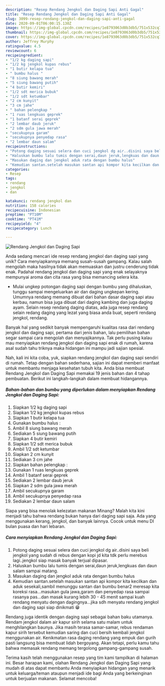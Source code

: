 ```yaml
---
description: "Resep Rendang Jengkol dan Daging Sapi Anti Gagal"
title: "Resep Rendang Jengkol dan Daging Sapi Anti Gagal"
slug: 3099-resep-rendang-jengkol-dan-daging-sapi-anti-gagal
date: 2020-09-01T06:00:15.130Z
image: https://img-global.cpcdn.com/recipes/1e8793063d0b3db5/751x532cq70/rendang-jengkol-dan-daging-sapi-foto-resep-utama.jpg
thumbnail: https://img-global.cpcdn.com/recipes/1e8793063d0b3db5/751x532cq70/rendang-jengkol-dan-daging-sapi-foto-resep-utama.jpg
cover: https://img-global.cpcdn.com/recipes/1e8793063d0b3db5/751x532cq70/rendang-jengkol-dan-daging-sapi-foto-resep-utama.jpg
author: Jeffrey Murphy
ratingvalue: 4.5
reviewcount: 6
recipeingredient:
- "1/2 kg daging sapi"
- "1/2 kg jengkol kupas rebus"
- "1 butir kelapa tua"
- " bumbu halus "
- "8 siung bawang merah"
- "5 siung bawang putih"
- "4 butir kemiri"
- "1/2 sdt merica bubuk"
- "1/2 sdt ketumbar"
- "2 cm kunyit"
- "3 cm jahe"
- " bahan pelengkap "
- "1 ruas lengkuas geprek"
- "1 batanf serai geprek"
- "2 lembar daub jeruk"
- "2 sdm gula jawa merah"
- "secukupnya garam"
- "secukupnya penyedap rasa"
- "2 lembar daun salam"
recipeinstructions:
- "Potong daging sesuai selera dan cuci jengkol dg air..disini saya beli jengkol yang sudah di rebus dengan kopi jd kita tdk perlu merebus lagi..jengkol siap masak banyak terjual dipasar."
- "Haluskan bumbu lalu tumis dengan serai,daun jeruk,lengkuas dan daun salam sampai matang."
- "Masukan daging dan jengkol aduk rata dengan bumbu halus"
- "Kemudian santan.setelah masukan santan api kompor kita kecilkan dan aduk sesekali,sambil menunggu santan dan bumbu benar2 meresap kita koreksi rasa...masukan gula jawa,garam dan penyedap rasa sampai rasanya pas...dan masak kurang lebih 30 - 45 menit sampai kuah rendang menyatu dengan dagingnya...jika sdh menyatu rendang jengkol dan daging sapi siap dinikmati 😁"
categories:
- Resep
tags:
- rendang
- jengkol
- dan

katakunci: rendang jengkol dan 
nutrition: 158 calories
recipecuisine: Indonesian
preptime: "PT10M"
cooktime: "PT41M"
recipeyield: "4"
recipecategory: Lunch

---
```



![Rendang Jengkol dan Daging Sapi](https://img-global.cpcdn.com/recipes/1e8793063d0b3db5/751x532cq70/rendang-jengkol-dan-daging-sapi-foto-resep-utama.jpg)

Anda sedang mencari ide resep rendang jengkol dan daging sapi yang unik? Cara menyiapkannya memang susah-susah gampang. Kalau salah mengolah maka hasilnya tidak akan memuaskan dan justru cenderung tidak enak. Padahal rendang jengkol dan daging sapi yang enak selayaknya mempunyai aroma dan cita rasa yang bisa memancing selera kita.

- Mulai ungkep potongan daging sapi dengan bumbu yang dihaluskan, tunggu sampai mengeluarkan air dan daging ungkepan kering. Umumnya rendang memang dibuat dari bahan dasar daging sapi atau kerbau, namun bisa juga dibuat dari daging kambing dan juga daging ayam. Selain resep rendang daging diatas, ada juga resep rendang selain redang daging yang lezat yang biasa anda buat, seperti rendang jengkol, rendang.

Banyak hal yang sedikit banyak mempengaruhi kualitas rasa dari rendang jengkol dan daging sapi, pertama dari jenis bahan, lalu pemilihan bahan segar sampai cara mengolah dan menyajikannya. Tak perlu pusing kalau mau menyiapkan rendang jengkol dan daging sapi enak di rumah, karena asal sudah tahu triknya maka hidangan ini mampu jadi sajian spesial.


Nah, kali ini kita coba, yuk, siapkan rendang jengkol dan daging sapi sendiri di rumah. Tetap dengan bahan sederhana, sajian ini dapat memberi manfaat untuk membantu menjaga kesehatan tubuh kita. Anda bisa membuat Rendang Jengkol dan Daging Sapi memakai 19 jenis bahan dan 4 tahap pembuatan. Berikut ini langkah-langkah dalam membuat hidangannya.

<!--inarticleads1-->

##### Bahan-bahan dan bumbu yang diperlukan dalam menyiapkan Rendang Jengkol dan Daging Sapi:

1. Siapkan 1/2 kg daging sapi
1. Siapkan 1/2 kg jengkol kupas rebus
1. Siapkan 1 butir kelapa tua
1. Gunakan  bumbu halus :
1. Ambil 8 siung bawang merah
1. Sediakan 5 siung bawang putih
1. Siapkan 4 butir kemiri
1. Siapkan 1/2 sdt merica bubuk
1. Ambil 1/2 sdt ketumbar
1. Siapkan 2 cm kunyit
1. Sediakan 3 cm jahe
1. Siapkan  bahan pelengkap :
1. Gunakan 1 ruas lengkuas geprek
1. Ambil 1 batanf serai geprek
1. Sediakan 2 lembar daub jeruk
1. Siapkan 2 sdm gula jawa merah
1. Ambil secukupnya garam
1. Ambil secukupnya penyedap rasa
1. Sediakan 2 lembar daun salam


Siapa yang bisa menolak kelezatan makanan Minang? Malah kita kini menjadi tahu bahwa rendang bukan hanya dari daging sapi saja. Ada yang menggunakan kerang, jengkol, dan banyak lainnya. Cocok untuk menu DI bulan puasa dan hari lebaran. 

<!--inarticleads2-->

##### Cara menyiapkan Rendang Jengkol dan Daging Sapi:

1. Potong daging sesuai selera dan cuci jengkol dg air..disini saya beli jengkol yang sudah di rebus dengan kopi jd kita tdk perlu merebus lagi..jengkol siap masak banyak terjual dipasar.
1. Haluskan bumbu lalu tumis dengan serai,daun jeruk,lengkuas dan daun salam sampai matang.
1. Masukan daging dan jengkol aduk rata dengan bumbu halus
1. Kemudian santan.setelah masukan santan api kompor kita kecilkan dan aduk sesekali,sambil menunggu santan dan bumbu benar2 meresap kita koreksi rasa...masukan gula jawa,garam dan penyedap rasa sampai rasanya pas...dan masak kurang lebih 30 - 45 menit sampai kuah rendang menyatu dengan dagingnya...jika sdh menyatu rendang jengkol dan daging sapi siap dinikmati 😁


Rendang juga identik dengan daging sapi sebagai bahan baku utamanya. Rendam jengkol dalam air kapur sirih selama satu malam untuk menghilangkan baunya. Jika masih terasa samar-samar, rebus rendaman kapur sirih tersebut kemudian saring dan cuci bersih kembali jengkol menggunakan air. Kenikmatan rasa daging rendang yang empuk dan gurih pasti langsung bisa membuat lidah bergoyang. Akan tetapi, perlu kamu tahu bahwa memasak rendang memang tergolong gampang-gampang susah. 

Terima kasih telah menggunakan resep yang tim kami tampilkan di halaman ini. Besar harapan kami, olahan Rendang Jengkol dan Daging Sapi yang mudah di atas dapat membantu Anda menyiapkan hidangan yang menarik untuk keluarga/teman ataupun menjadi ide bagi Anda yang berkeinginan untuk berjualan makanan. Selamat mencoba!
